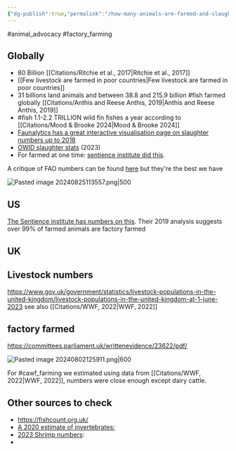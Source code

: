 ```yaml
---
{"dg-publish":true,"permalink":"/how-many-animals-are-farmed-and-slaughtered-each-year/","created":"2024-03-15T13:32:32.000+00:00","updated":"2025-09-29T00:15:32.472+01:00"}
---
```


#animal_advocacy #factory_farming 
## Globally
- 80 Billion [[Citations/Ritchie et al., 2017\|Ritchie et al., 2017]] 
- [[Few livestock are farmed in poor countries\|Few livestock are farmed in poor countries]]
- 31 billions land animals and between 38.8 and 215.9 billion #fish farmed globally [[Citations/Anthis and Reese Anthis, 2019\|Anthis and Reese Anthis, 2019]]
- #fish 1.1-2.2 TRILLION wild fin fishes a year according to [[Citations/Mood & Brooke 2024\|Mood & Brooke 2024]]
- [Faunalytics has a great interactive visualisation page on slaughter numbers up to 2018 ](https://faunalytics.org/global-animal-slaughter-statistics-and-charts-2020-update/) 
- [OWID slaughter stats](https://ourworldindata.org/how-many-animals-get-slaughtered-every-day) (2023)
- For farmed at one time: [sentience institute did this](https://docs.google.com/spreadsheets/d/1Njl_GS7jDOELjOtywvk3thIFpW_v10uZ5APJl1KgaY0/edit?gid=1502461150#gid=1502461150).

A critique of FAO numbers can be found [here](https://forum.effectivealtruism.org/posts/amwCRLACACF6MnAvw/accuracy-issues-in-fao-animal-numbers) but they're the best we have

![Pasted image 20240825113557.png|500](/img/user/Pasted%20image%2020240825113557.png)
## US
[The Sentience institute has numbers on this](https://www.sentienceinstitute.org/us-factory-farming-estimates). Their 2019 analysis suggests over 99% of farmed animals are factory farmed

## UK
## Livestock numbers
https://www.gov.uk/government/statistics/livestock-populations-in-the-united-kingdom/livestock-populations-in-the-united-kingdom-at-1-june-2023
see also [[Citations/WWF, 2022\|WWF, 2022]]
## factory farmed
https://committees.parliament.uk/writtenevidence/23622/pdf/

![Pasted image 20240802125911.png|600](/img/user/Pasted%20image%2020240802125911.png)

For #cawf_farming we estimated using data from [[Citations/WWF, 2022\|WWF, 2022]], numbers were close enough except dairy cattle.

## Other sources to check
- https://fishcount.org.uk/
- [A 2020 estimate of invertebrates:](https://rethinkpriorities.org/publications/estimates-of-global-captive-vertebrate-numbers)
- [2023 Shrimp numbers](https://rethinkpriorities.org/publications/shrimp-the-animals-most-commonly-used-and-killed-for-food-production):
- 